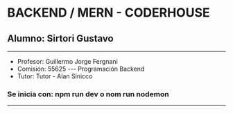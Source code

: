 # BACKEND / MERN - CODERHOUSE

## Alumno: Sirtori Gustavo

---

* Profesor: Guillermo Jorge Fergnani  
* Comisión: 55625 --- Programación Backend
* Tutor: Tutor - Alan Sinicco

### Se inicia con: npm run dev  o nom run nodemon

---
